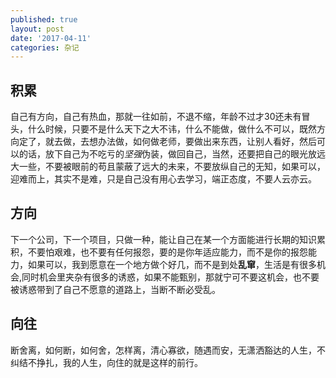 ```yaml
---
published: true
layout: post
date: '2017-04-11'
categories: 杂记
--- 
```


## 积累

自己有方向，自己有热血，那就一往如前，不退不缩，年龄不过才30还未有冒头，什么时候，只要不是什么天下之大不讳，什么不能做，做什么不可以，既然方向定了，就去做，去想办法做，如何做老师，要做出来东西，让别人看好，然后可以的话，放下自己为不吃亏的*坚强*伪装，做回自己，当然，还要把自己的眼光放远大一些，不要被眼前的苟且蒙蔽了远大的未来，不要放纵自己的无知，如果可以，迎难而上，其实不是难，只是自己没有用心去学习，端正态度，不要人云亦云。

## 方向
下一个公司，下一个项目，只做一种，能让自己在某一个方面能进行长期的知识累积，不要怕艰难，也不要有任何报怨，要的是你年适应能力，而不是你的报怨能力，如果可以，我到愿意在一个地方做个好几，而不是到处**乱窜**，生活是有很多机会,同时机会里夹杂有很多的诱惑，如果不能甄别，那就宁可不要这机会，也不要被诱惑带到了自己不愿意的道路上，当断不断必受乱。

## 向往
断舍离，如何断，如何舍，怎样离，清心寡欲，随遇而安，无潇洒豁达的人生，不纠结不挣扎，我的人生，向住的就是这样的前行。